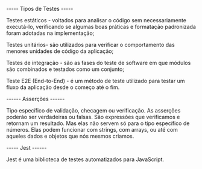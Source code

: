 ----- Tipos de Testes -----

Testes estáticos - voltados para analisar o código sem necessariamente executá-lo, 
verificando se algumas boas práticas e formatação padronizada foram adotadas na implementação;

Testes unitários- são utilizados para verificar o comportamento das menores unidades de código da aplicação;

Testes de integração - são as fases do teste de software em que módulos são combinados e testados como um conjunto;

Teste E2E (End-to-End) - é um método de teste utilizado para testar um fluxo da aplicação desde o começo até o fim.


------ Asserções ------

Tipo específico de validação, checagem ou verificação. 
As asserções poderão ser verdadeiras ou falsas.
São expressões que verificamos e retornam um resultado. Mas elas não servem só para o tipo específico de números. 
Elas podem funcionar com strings, com arrays, ou até com aqueles dados e objetos que nós mesmos criamos.


----- Jest ------

Jest é uma biblioteca de testes automatizados para JavaScript. 